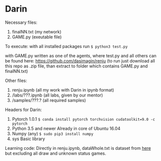 # Darin

Necessary files:

1. finalNN.txt (my network)
2. GAME.py (exeutable file)

To execute: with all installed packages run 
`$ python3 test.py`

with GAME.py written as one of the agents, where test.py and all others can be found here:
https://github.com/dasimagin/renju (to run just download all this repo as .zip file, than extract to folder which contains GAME.py and finalNN.txt)


Other files:

1. renju.ipynb (all my work with Darin in ipynb format)
2. /labs/???.ipynb (all labs, given by our mentor)
3. /samples/???.? (all required samples)

Headers for Darin:
1. Pytorch 1.0.1 
`$ conda install pytorch torchvision cudatoolkit=9.0 -c pytorch`
2. Python 3.5 and newer
Already in core of Ubuntu 16.04
3. Numpy (any)
`$ sudo pip3 install numpy`
4. sys
Basic library

Learning code:
Directly in renju.ipynb, dataWhole.txt is dataset from [here](https://github.com/dasimagin/renju/blob/master/data/train-1.tar.xz)
but excluding all draw and unknown status games.
